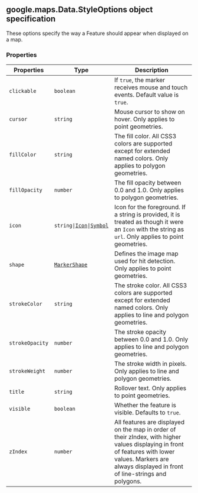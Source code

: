 <h2 id="Data.StyleOptions">
google.maps.Data.StyleOptions
object specification
</h2><p>These options specify the way a Feature should appear when displayed on a map.</p><h3>Properties</h3><table summary="interface Data.StyleOptions - Properties" width="100%">
<thead>
<tr><th>Properties</th>
<th>Type</th>
<th>Description</th>
</tr></thead>
<tbody>
<tr>
<td><code>clickable</code></td>
<td><code>boolean</code></td>
<td>If <code>true</code>, the marker receives mouse and touch events. Default value is <code>true</code>.</td>
</tr>
<tr>
<td><code>cursor</code></td>
<td><code>string</code></td>
<td>Mouse cursor to show on hover. Only applies to point geometries.</td>
</tr>
<tr>
<td><code>fillColor</code></td>
<td><code>string</code></td>
<td>The fill color. All CSS3 colors are supported except for extended named colors. Only applies to polygon geometries.</td>
</tr>
<tr>
<td><code>fillOpacity</code></td>
<td><code>number</code></td>
<td>The fill opacity between 0.0 and 1.0. Only applies to polygon geometries.</td>
</tr>
<tr>
<td><code>icon</code></td>
<td><code>string|<a href="#Icon">Icon</a>|<a href="#Symbol">Symbol</a></code></td>
<td>Icon for the foreground. If a string is provided, it is treated as though it were an <code>Icon</code> with the string as <code>url</code>. Only applies to point geometries.</td>
</tr>
<tr>
<td><code>shape</code></td>
<td><code><a href="#MarkerShape">MarkerShape</a></code></td>
<td>Defines the image map used for hit detection. Only applies to point geometries.</td>
</tr>
<tr>
<td><code>strokeColor</code></td>
<td><code>string</code></td>
<td>The stroke color. All CSS3 colors are supported except for extended named colors. Only applies to line and polygon geometries.</td>
</tr>
<tr>
<td><code>strokeOpacity</code></td>
<td><code>number</code></td>
<td>The stroke opacity between 0.0 and 1.0. Only applies to line and polygon geometries.</td>
</tr>
<tr>
<td><code>strokeWeight</code></td>
<td><code>number</code></td>
<td>The stroke width in pixels. Only applies to line and polygon geometries.</td>
</tr>
<tr>
<td><code>title</code></td>
<td><code>string</code></td>
<td>Rollover text. Only applies to point geometries.</td>
</tr>
<tr>
<td><code>visible</code></td>
<td><code>boolean</code></td>
<td>Whether the feature is visible. Defaults to <code>true</code>.</td>
</tr>
<tr>
<td><code>zIndex</code></td>
<td><code>number</code></td>
<td>All features are displayed on the map in order of their zIndex, with higher values displaying in front of features with lower values. Markers are always displayed in front of line-strings and polygons.</td>
</tr>
</tbody>
</table>